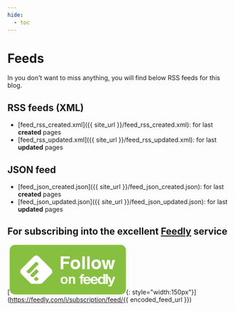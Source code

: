 ```yaml
---
hide:
  - toc
---
```


# Feeds

In you don't want to miss anything, you will find below RSS feeds for this blog.

## RSS feeds (XML)

- [feed_rss_created.xml]({{ site_url }}/feed_rss_created.xml): for last **created** pages
- [feed_rss_updated.xml]({{ site_url }}/feed_rss_updated.xml): for last **updated** pages

## JSON feed 

- [feed_json_created.json]({{ site_url }}/feed_json_created.json): for last **created** pages
- [feed_json_updated.json]({{ site_url }}/feed_json_updated.json): for last **updated** pages

## For subscribing into the excellent [Feedly](https://feedly.com/) service

[![](img/feedly.png){: style="width:150px"}](https://feedly.com/i/subscription/feed/{{ encoded_feed_url }})
